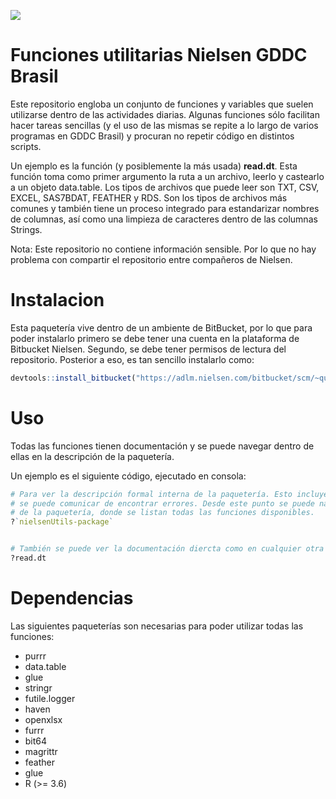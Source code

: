 ![](https://upload.wikimedia.org/wikipedia/commons/thumb/9/9a/Nielsen_Logo.svg/1280px-Nielsen_Logo.svg.png)

# Funciones utilitarias Nielsen GDDC Brasil

Este repositorio engloba un conjunto de funciones y variables que suelen utilizarse dentro de las actividades diarias.
Algunas funciones sólo facilitan hacer tareas sencillas (y el uso de las mismas se repite a lo largo de varios programas en GDDC Brasil) y procuran no repetir código en distintos scripts.

Un ejemplo es la función (y posiblemente la más usada) **read.dt**. Esta función toma como primer argumento la ruta a un archivo, leerlo y castearlo a un objeto data.table. Los tipos de archivos que puede leer son TXT, CSV, EXCEL, SAS7BDAT, FEATHER y RDS. Son los tipos de archivos más comunes y también tiene un proceso integrado para estandarizar nombres de columnas, así como una limpieza de caracteres dentro de las columnas Strings.

 Nota: Este repositorio no contiene información sensible. Por lo que no hay problema con compartir el repositorio entre compañeros de Nielsen.

# Instalacion

Esta paquetería vive dentro de un ambiente de BitBucket, por lo que para poder instalarlo primero se debe tener una cuenta en la plataforma de Bitbucket Nielsen. Segundo, se debe tener permisos de lectura del repositorio. Posterior a eso, es tan sencillo instalarlo como:

```r
devtools::install_bitbucket("https://adlm.nielsen.com/bitbucket/scm/~quya9001/nielsenutils.git")
```

# Uso

Todas las funciones tienen documentación y se puede navegar dentro de ellas en la descripción de la paquetería.

Un ejemplo es el siguiente código, ejecutado en consola:

```r
# Para ver la descripción formal interna de la paquetería. Esto incluye con quién
# se puede comunicar de encontrar errores. Desde este punto se puede navegar al índice
# de la paquetería, donde se listan todas las funciones disponibles.
?`nielsenUtils-package`


# También se puede ver la documentación diercta como en cualquier otra paquetería
?read.dt
```

# Dependencias

Las siguientes paqueterías son necesarias para poder utilizar todas las funciones:

- purrr
- data.table
- glue
- stringr
- futile.logger
- haven
- openxlsx
- furrr
- bit64
- magrittr
- feather
- glue
- R (>= 3.6)